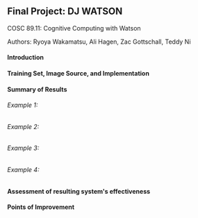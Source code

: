 ## Final Project: DJ WATSON

COSC 89.11: Cognitive Computing with Watson

Authors: Ryoya Wakamatsu, Ali Hagen, Zac Gottschall, Teddy Ni

#### Introduction


#### Training Set, Image Source, and Implementation


#### Summary of Results


###### Example 1: 


###### Example 2: 


###### Example 3:


###### Example 4:


#### Assessment of resulting system's effectiveness


#### Points of Improvement
